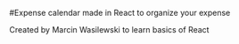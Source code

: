 #Expense calendar made in React to organize your expense

Created by Marcin Wasilewski to learn basics of React